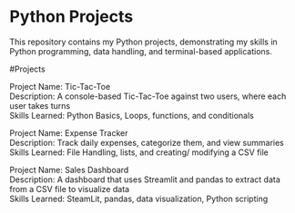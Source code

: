 # Python Projects

This repository contains my Python projects, demonstrating my skills in Python programming, data handling, and terminal-based applications. 


#Projects

Project Name: Tic-Tac-Toe <br>
Description: A console-based Tic-Tac-Toe against two users, where each user takes turns <br>
Skills Learned: Python Basics, Loops, functions, and conditionals 


Project Name: Expense Tracker <br>
Description: Track daily expenses, categorize them, and view summaries <br>
Skills Learned: File Handling, lists, and creating/ modifying a CSV file <br>


Project Name: Sales Dashboard <br>
Description: A dashboard that uses Streamlit and pandas to extract data from a CSV file to visualize data <br>
Skills Learned: SteamLit, pandas, data visualization, Python scripting <br>

